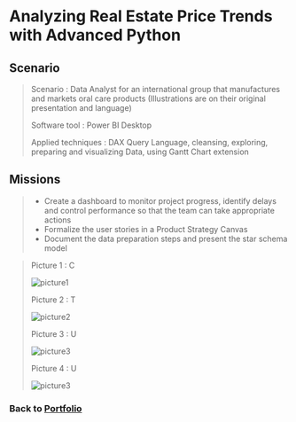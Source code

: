# Analyzing Real Estate Price Trends with Advanced Python

## Scenario
 > Scenario : Data Analyst for an international group that manufactures and markets oral care products (Illustrations are on their original presentation and language)
> 
 > Software tool : Power BI Desktop
>
 > Applied techniques : DAX Query Language, cleansing, exploring, preparing and visualizing Data, using Gantt Chart extension

## Missions
> * Create a dashboard to monitor project progress, identify delays and control performance so that the team can take appropriate actions
> * Formalize the user stories in a Product Strategy Canvas
> * Document the data preparation steps and present the star schema model

>   Picture 1 : C
> 
>   ![picture1](/Projects/Project_7_folder/images/Image_1.png)
> 
>   Picture 2 : T
>
>   ![picture2](/Projects/Project_7_folder/images/Image_2.png)
> 
>   Picture 3 : U
>
>   ![picture3](/Projects/Project_7_folder/images/Image_3.png)
> 
>   Picture 4 : U
>
>   ![picture3](/Projects/Project_7_folder/images/Image_4.png)


### Back to [Portfolio](https://ivancor93.github.io/Portfolio)
